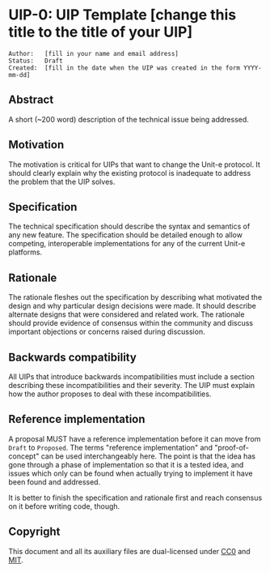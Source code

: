 # UIP-0: UIP Template [change this title to the title of your UIP]

```
Author:   [fill in your name and email address]
Status:   Draft
Created:  [fill in the date when the UIP was created in the form YYYY-mm-dd]
```

## Abstract

A short (~200 word) description of the technical issue being addressed.


## Motivation

The motivation is critical for UIPs that want to change the Unit-e protocol. It
should clearly explain why the existing protocol is inadequate to address the
problem that the UIP solves.


## Specification

The technical specification should describe the syntax and semantics of any new
feature. The specification should be detailed enough to allow competing,
interoperable implementations for any of the current Unit-e platforms.


## Rationale

The rationale fleshes out the specification by describing what motivated the
design and why particular design decisions were made. It should describe
alternate designs that were considered and related work. The rationale should
provide evidence of consensus within the community and discuss important
objections or concerns raised during discussion.


## Backwards compatibility

All UIPs that introduce backwards incompatibilities must include a section
describing these incompatibilities and their severity. The UIP must explain how
the author proposes to deal with these incompatibilities.


## Reference implementation

A proposal MUST have a reference implementation before it can move from
`Draft` to `Proposed`. The terms "reference implementation" and
"proof-of-concept" can be used interchangeably here. The point is that the idea
has gone through a phase of implementation so that it is a tested idea, and
issues which only can be found when actually trying to implement it have been
found and addressed.

It is better to finish the specification and rationale first and reach consensus
on it before writing code, though.


## Copyright

This document and all its auxiliary files are dual-licensed under
[CC0](https://creativecommons.org/publicdomain/zero/1.0/) and
[MIT](https://opensource.org/licenses/MIT).
